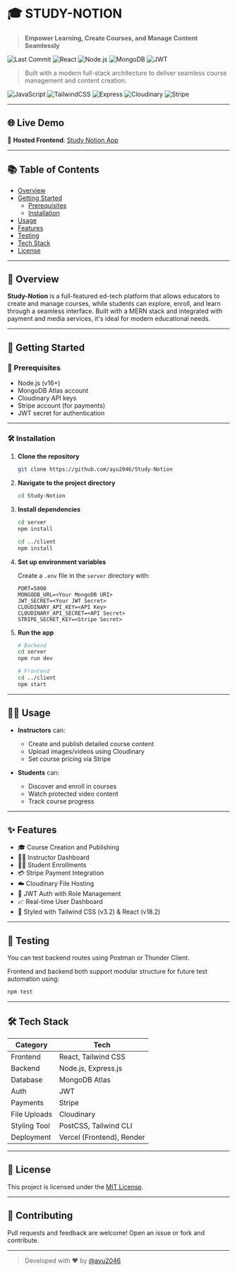 # 🎓 STUDY-NOTION

> **Empower Learning, Create Courses, and Manage Content Seamlessly**

![Last Commit](https://img.shields.io/github/last-commit/ayu2046/Study-Notion?style=flat-square)
![React](https://img.shields.io/badge/Frontend-React-blue?style=flat-square)
![Node.js](https://img.shields.io/badge/Backend-Node.js-green?style=flat-square)
![MongoDB](https://img.shields.io/badge/Database-MongoDB-brightgreen?style=flat-square)
![JWT](https://img.shields.io/badge/Auth-JWT-orange?style=flat-square)

> Built with a modern full-stack architecture to deliver seamless course management and content creation.

![JavaScript](https://img.shields.io/badge/-JavaScript-yellow?style=flat-square)
![TailwindCSS](https://img.shields.io/badge/-TailwindCSS-blue?style=flat-square)
![Express](https://img.shields.io/badge/-Express-black?style=flat-square)
![Cloudinary](https://img.shields.io/badge/-Cloudinary-lightblue?style=flat-square)
![Stripe](https://img.shields.io/badge/-Stripe-purple?style=flat-square)

---

## 🌐 Live Demo

🔗 **Hosted Frontend**: [Study Notion App](https://studynotionfrontend-ecru.vercel.app/)

---

## 📚 Table of Contents

- [Overview](#overview)
- [Getting Started](#getting-started)
  - [Prerequisites](#prerequisites)
  - [Installation](#installation)
- [Usage](#usage)
- [Features](#features)
- [Testing](#testing)
- [Tech Stack](#tech-stack)
- [License](#license)

---

## 📌 Overview

**Study-Notion** is a full-featured ed-tech platform that allows educators to create and manage courses, while students can explore, enroll, and learn through a seamless interface. Built with a MERN stack and integrated with payment and media services, it's ideal for modern educational needs.

---

## 🚀 Getting Started

### 🔧 Prerequisites

- Node.js (v16+)
- MongoDB Atlas account
- Cloudinary API keys
- Stripe account (for payments)
- JWT secret for authentication

---

### 🛠️ Installation

1. **Clone the repository**

   ```bash
   git clone https://github.com/ayu2046/Study-Notion
   ```

2. **Navigate to the project directory**

   ```bash
   cd Study-Notion
   ```

3. **Install dependencies**

   ```bash
   cd server
   npm install

   cd ../client
   npm install
   ```

4. **Set up environment variables**

   Create a `.env` file in the `server` directory with:

   ```env
   PORT=5000
   MONGODB_URL=<Your MongoDB URI>
   JWT_SECRET=<Your JWT Secret>
   CLOUDINARY_API_KEY=<API Key>
   CLOUDINARY_API_SECRET=<API Secret>
   STRIPE_SECRET_KEY=<Stripe Secret>
   ```

5. **Run the app**

   ```bash
   # Backend
   cd server
   npm run dev

   # Frontend
   cd ../client
   npm start
   ```

---

## 🧑‍💻 Usage

- **Instructors** can:
  - Create and publish detailed course content
  - Upload images/videos using Cloudinary
  - Set course pricing via Stripe

- **Students** can:
  - Discover and enroll in courses
  - Watch protected video content
  - Track course progress

---

## ✨ Features

- 🎓 Course Creation and Publishing
- 🧑‍🏫 Instructor Dashboard
- 👨‍🎓 Student Enrollments
- 💳 Stripe Payment Integration
- ☁️ Cloudinary File Hosting
- 🔐 JWT Auth with Role Management
- 📈 Real-time User Dashboard
- 🎨 Styled with Tailwind CSS (v3.2) & React (v18.2)

---

## 🧪 Testing

You can test backend routes using Postman or Thunder Client.

Frontend and backend both support modular structure for future test automation using:
```bash
npm test
```

---

## 🛠️ Tech Stack

| Category      | Tech                         |
|---------------|------------------------------|
| Frontend      | React, Tailwind CSS          |
| Backend       | Node.js, Express.js          |
| Database      | MongoDB Atlas                |
| Auth          | JWT                          |
| Payments      | Stripe                       |
| File Uploads  | Cloudinary                   |
| Styling Tool  | PostCSS, Tailwind CLI        |
| Deployment    | Vercel (Frontend), Render    |

---

## 📄 License

This project is licensed under the [MIT License](LICENSE).

---

## 🤝 Contributing

Pull requests and feedback are welcome! Open an issue or fork and contribute.

---

> Developed with ❤️ by [@ayu2046](https://github.com/ayu2046)
